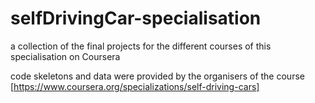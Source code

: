 # selfDrivingCar-specialisation

a collection of the final projects for the different courses of this specialisation on Coursera

code skeletons and data were provided by the organisers of the course
[https://www.coursera.org/specializations/self-driving-cars]

